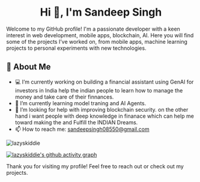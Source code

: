 <h1 align="center">Hi 👋, I'm Sandeep Singh</h1>

Welcome to my GitHub profile! I'm a passionate developer with a keen interest in web development, mobile apps, blockchain, AI. Here you will find some of the projects I’ve worked on, from mobile apps, machine learning projects to personal experiments with new technologies.


## 🚀 About Me
- 💻 I’m currently working on building a financial assistant using GenAI for investors in India help the indian people to learn how to manage the money and take care of their finnances.
- 🌱 I’m currently learning model traning and AI Agents.
- 🤔 I’m looking for help with improving blockchain security. on the other hand i want people with deep knowledge in finanace which can help me toward making the and Fulfill the INDIAN Dreams.
- 📫 How to reach me: sandeepsingh08550@gmail.com

  
<p align="left"> <img src="https://komarev.com/ghpvc/?username=lazyskiddie&label=Profile%20views&color=0e75b6&style=flat" alt="lazyskiddie" /> </p>


<p align="left">
</p>


[![lazyskiddie's github activity graph](https://github-readme-activity-graph.vercel.app/graph?username=lazyskiddie&theme=github)](https://github.com/ashutosh00710/github-readme-activity-graph)




Thank you for visiting my profile! Feel free to reach out or check out my projects.
